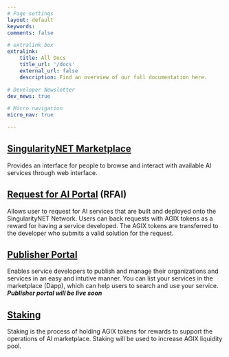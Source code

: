 ```yaml
---
# Page settings
layout: default
keywords:
comments: false

# extralink box
extralink:
    title: All Docs
    title_url: '/docs'
    external_url: false
    description: Find an overview of our full documentation here.

# Developer Newsletter
dev_news: true

# Micro navigation
micro_nav: true

---
```


## [SingularityNET Marketplace](http://beta.singularitynet.io) 
Provides an interface for people to browse and interact with available AI services through web interface.


## [Request for AI Portal](https://rfai.singularitynet.io/) (RFAI) 
Allows user to request for AI services that are built and deployed onto the SingularityNET Network. Users can back requests with AGIX tokens as a reward for having a service developed. The AGIX tokens are transferred to the developer who submits a valid solution for the request. 

## [Publisher Portal]() 
Enables service developers to publish and manage their organizations and services in an easy and intutive manner. 
You can list your services in the marketplace (Dapp), which can help users to search and use your service.
***Publisher portal will be live soon***  

## [Staking]() 
Staking is the process of holding AGIX tokens for rewards to support the operations of AI marketplace. Staking will be used to increase AGIX liquidity pool.
